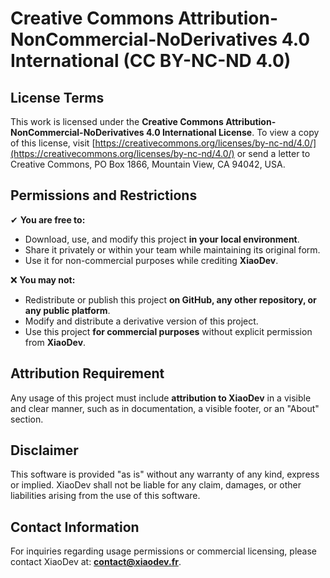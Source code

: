 # Creative Commons Attribution-NonCommercial-NoDerivatives 4.0 International (CC BY-NC-ND 4.0)

## License Terms

This work is licensed under the **Creative Commons Attribution-NonCommercial-NoDerivatives 4.0 International License**. To view a copy of this license, visit [https://creativecommons.org/licenses/by-nc-nd/4.0/](https://creativecommons.org/licenses/by-nc-nd/4.0/) or send a letter to Creative Commons, PO Box 1866, Mountain View, CA 94042, USA.

## Permissions and Restrictions

✔ **You are free to:**
- Download, use, and modify this project **in your local environment**.
- Share it privately or within your team while maintaining its original form.
- Use it for non-commercial purposes while crediting **XiaoDev**.

❌ **You may not:**
- Redistribute or publish this project **on GitHub, any other repository, or any public platform**.
- Modify and distribute a derivative version of this project.
- Use this project **for commercial purposes** without explicit permission from **XiaoDev**.

## Attribution Requirement
Any usage of this project must include **attribution to XiaoDev** in a visible and clear manner, such as in documentation, a visible footer, or an "About" section.

## Disclaimer
This software is provided "as is" without any warranty of any kind, express or implied. XiaoDev shall not be liable for any claim, damages, or other liabilities arising from the use of this software.

## Contact Information
For inquiries regarding usage permissions or commercial licensing, please contact XiaoDev at: **contact@xiaodev.fr**.